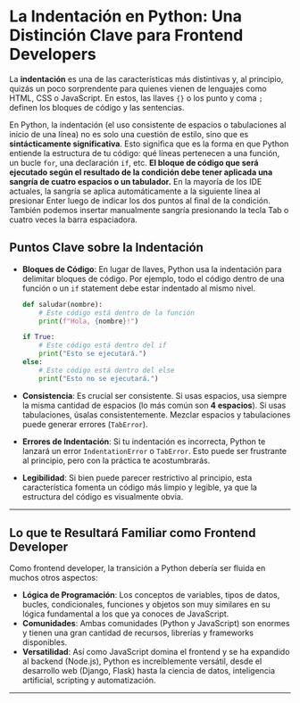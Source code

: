 
# La Indentación en Python: Una Distinción Clave para Frontend Developers

La **indentación** es una de las características más distintivas y, al principio, quizás un poco sorprendente para quienes vienen de lenguajes como HTML, CSS o JavaScript. En estos, las llaves `{}` o los punto y coma `;` definen los bloques de código y las sentencias.

En Python, la indentación (el uso consistente de espacios o tabulaciones al inicio de una línea) no es solo una cuestión de estilo, sino que es **sintácticamente significativa**. Esto significa que es la forma en que Python entiende la estructura de tu código: qué líneas pertenecen a una función, un bucle `for`, una declaración `if`, etc.
**El bloque de código que será ejecutado según el resultado de la condición debe tener aplicada una sangría de cuatro espacios o un tabulador.**
En la mayoría de los IDE actuales, la sangría se aplica automáticamente a la siguiente línea al presionar Enter luego de indicar los dos puntos al final de la condición. También podemos insertar manualmente sangría presionando la tecla Tab o cuatro veces la barra espaciadora.


## Puntos Clave sobre la Indentación

  * **Bloques de Código**: En lugar de llaves, Python usa la indentación para delimitar bloques de código. Por ejemplo, todo el código dentro de una función o un `if` statement debe estar indentado al mismo nivel.

    ```python
    def saludar(nombre):
        # Este código está dentro de la función
        print(f"Hola, {nombre}!") 

    if True:
        # Este código está dentro del if
        print("Esto se ejecutará.")
    else:
        # Este código está dentro del else
        print("Esto no se ejecutará.")
    ```

  * **Consistencia**: Es crucial ser consistente. Si usas espacios, usa siempre la misma cantidad de espacios (lo más común son **4 espacios**). Si usas tabulaciones, úsalas consistentemente. Mezclar espacios y tabulaciones puede generar errores (`TabError`).

  * **Errores de Indentación**: Si tu indentación es incorrecta, Python te lanzará un error `IndentationError` o `TabError`. Esto puede ser frustrante al principio, pero con la práctica te acostumbrarás.

  * **Legibilidad**: Si bien puede parecer restrictivo al principio, esta característica fomenta un código más limpio y legible, ya que la estructura del código es visualmente obvia.

-----

## Lo que te Resultará Familiar como Frontend Developer

Como frontend developer, la transición a Python debería ser fluida en muchos otros aspectos:

  * **Lógica de Programación**: Los conceptos de variables, tipos de datos, bucles, condicionales, funciones y objetos son muy similares en su lógica fundamental a los que ya conoces de JavaScript.
  * **Comunidades**: Ambas comunidades (Python y JavaScript) son enormes y tienen una gran cantidad de recursos, librerías y frameworks disponibles.
  * **Versatilidad**: Así como JavaScript domina el frontend y se ha expandido al backend (Node.js), Python es increíblemente versátil, desde el desarrollo web (Django, Flask) hasta la ciencia de datos, inteligencia artificial, scripting y automatización.

-----



